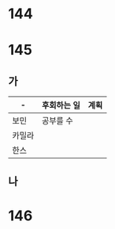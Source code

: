 # 144
# 145
## 가
| -   | 후회하는 일 | 계획  |
| --- | ------ | --- |
| 보민  | 공부를 수  |     |
| 카밀라 |        |     |
| 한스  |        |     |
## 나
# 146